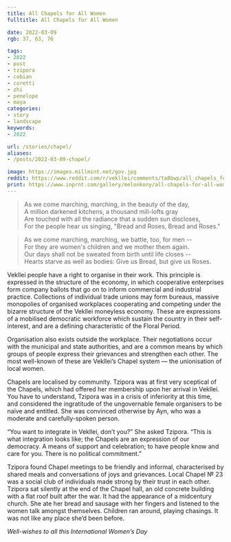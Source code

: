 ```yaml
---
title: All Chapels for All Women
fulltitle: All Chapels for All Women

date: 2022-03-09
rgb: 37, 63, 76

tags: 
- 2022
- post
- tzipora
- cobian
- coretti
- zhi
- penelope
- maya
categories:
- story
- landscape
keywords:
- 2022

url: /stories/chapel/
aliases:
- /posts/2022-03-09-chapel/

image: https://images.millmint.net/gov.jpg
reddit: https://www.reddit.com/r/vekllei/comments/ta8bwp/all_chapels_for_all_women/
print: https://www.inprnt.com/gallery/melonkony/all-chapels-for-all-women/
---
```


> As we come marching, marching, in the beauty of the day,  
> A million darkened kitchens, a thousand mill-lofts gray   
> Are touched with all the radiance that a sudden sun discloses,  
> For the people hear us singing, "Bread and Roses, Bread and Roses."

> As we come marching, marching, we battle, too, for men --  
> For they are women's children and we mother them again.   
> Our days shall not be sweated from birth until life closes --   
> Hearts starve as well as bodies: Give us Bread, but give us Roses.  

Vekllei people have a right to organise in their work. This principle is expressed in the structure of the economy, in which cooperative enterprises form company ballots that go on to inform commercial and industrial practice. Collections of individual trade unions may form bureaus, massive monopolies of organised workplaces cooperating and competing under the bizarre structure of the Vekllei moneyless economy. These are expressions of a mobilised democratic workforce which sustain the country in their self-interest, and are a defining characteristic of the Floral Period.

Organisation also exists outside the workplace. Their negotiations occur with the municipal and state authorities, and are a common means by which groups of people express their grievances and strengthen each other. The most well-known of these are Vekllei’s Chapel system — the unionisation of local women.

Chapels are localised by community. Tzipora was at first very sceptical of the Chapels, which had offered her membership upon her arrival in Vekllei. You have to understand, Tzipora was in a crisis of inferiority at this time, and considered the ingratitude of the ungovernable female organisers to be naïve and entitled. She was convinced otherwise by Ayn, who was a moderate and carefully-spoken person. 

“You want to integrate in Vekllei, don’t you?” She asked Tzipora. “This is what integration looks like; the Chapels are an expression of our democracy. A means of support and celebration; to have people know and care for you. There is no political commitment.”

Tzipora found Chapel meetings to be friendly and informal, characterised by shared meals and conversations of joys and grievances. Local Chapel № 23 was a social club of individuals made strong by their trust in each other. Tzipora sat silently at the end of the Chapel hall, an old concrete building with a flat roof built after the war. It had the appearance of a midcentury church. She ate her bread and sausage with her fingers and listened to the women talk amongst themselves. Children ran around, playing chasings. It was not like any place she’d been before.

*Well-wishes to all this International Women’s Day*